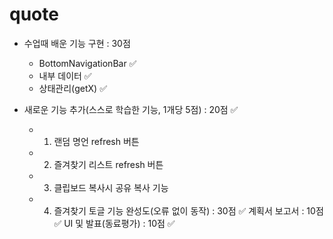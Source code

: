 # quote

- 수업때 배운 기능 구현 : 30점

  - BottomNavigationBar ✅
  - 내부 데이터 ✅
  - 상태관리(getX) ✅

- 새로운 기능 추가(스스로 학습한 기능, 1개당 5점) : 20점 ✅
  - 1. 랜덤 명언 refresh 버튼
  - 2. 즐겨찾기 리스트 refresh 버튼
  - 3. 클립보드 복사시 공유 복사 기능
  - 4. 즐겨찾기 토글 기능
       완성도(오류 없이 동작) : 30점 ✅
       계획서 보고서 : 10점 ✅
       UI 및 발표(동료평가) : 10점 ✅

